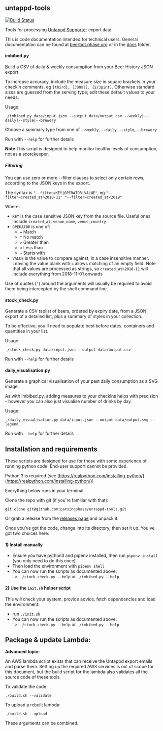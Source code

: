 ## untappd-tools
[![Build Status](https://travis-ci.org/parsingphase/untappd-tools.svg?branch=master)](https://travis-ci.org/parsingphase/untappd-tools)

Tools for processing [Untappd Supporter](https://untappd.com/supporter) export data

This is code documentation intended for technical users. General documentation can be found at 
[beerbot.phase.org](https://beerbot.phase.org) or in the [docs](docs/index.md) folder.

#### imbibed.py

Build a CSV of daily & weekly consumption from your Beer History JSON export.

To increase accuracy, include the measure size in square brackets in your checkin comments, eg `[third], [300ml], [2/3pint]`.
Otherwise standard sizes are guessed from the serving type; edit these default values to your needs.

Usage:

    ./imbibed.py data/input.json --output data/output.csv --weekly|--daily|--style|--brewery
   
Choose a summary type from one of `--weekly`, `--daily`, `--style`, `--brewery`   
    
Run with `--help` for further details

 **Note** This script is designed to help monitor healthy levels of consumption, not as a scorekeeper.
 
##### Filtering

You can use zero or more --filter clauses to select only certain rows, according to the JSON keys in the export.

The syntax is `"--filter=KEY|OPERATOR|VALUE"`, eg `"--filter=created_at>2018-11" "--filter=created_at<2019"`

Where:
 - `KEY` is the case sensitive JSON key from the source file. Useful ones include `created_at`, `venue_name`, `venue_country`
 - `OPERATOR` is one of: 
   - `=` Match
   - `^` No match
   - `>` Greater than
   - `<` Less than
   - `~` Starts with
 - `VALUE` is the value to compare against, in a case insensitive manner. Leaving the value blank with `=` allows matching of an empty field.
 Note that all values are processed as strings, so `created_at>2018-11` will include everything from 2018-11-01 onwards  
 
Use of quotes (`"`) around the arguments will usually be required to avoid them being intercepted by the shell command line.
 
#### stock_check.py
 
Generate a CSV taplist of beers, ordered by expiry date, from a JSON export of a detailed list, plus a summary of styles in
your collection.

To be effective, you'll need to populate best before dates, containers and quantities in your list.

Usage:

    ./stock_check.py data/input.json --output data/output.csv

Run with `--help` for further details

#### daily_visualisation.py

Generate a graphical visualisation of your past daily consumption as a SVG image.

As with imbibed.py, adding measures to your checkins helps with precision - however you can also just visualise 
number of drinks by day.

Usage:

    ./daily_visualisation.py data/input.json --output data/output.svg --legend

Run with `--help` for further details

## Installation and requirements

These scripts are designed for use for those with some experience of running python code. 
End-user support cannot be provided.

Python 3 is required (see [https://realpython.com/installing-python/](https://realpython.com/installing-python/))

Everything below runs in your terminal.

Clone the repo with git (if you're familiar with that):
        
    git clone git@github.com:parsingphase/untappd-tools.git
    
Or grab a release from the [releases page](https://github.com/parsingphase/untappd-tools/releases) and unpack it.

Once you've got the code, change into its directory, then set it up. You've got two choices here:

#### 1) Install manually

 - Ensure you have python3 and pipenv installed, then run `pipenv install` (you only need to do this once).
 - Then load the environment with `pipenv shell`
 - You can now run the scripts as documented above:
   - `./stock_check.py --help` or `./imbibed.py --help`  
   
#### 2) Use the `init.sh` helper script

This will check your system, provide advice, fetch dependencies and load the environment:

 - run `./init.sh`  
 - You can now run the scripts as documented above:
   - `./stock_check.py --help` or `./imbibed.py --help`      
    
## Package & update Lambda:

**Advanced topic:**

An AWS lambda script exists that can receive the Untappd export emails and parse them. 
Setting up the required AWS services is out of scope for this document, but the build script for the lambda also
validates all the source code of these tools.

To validate the code:

    ./build.sh --validate
    
To upload a rebuilt lambda:    

    ./build.sh --upload
    
These arguments can be combined.    
    